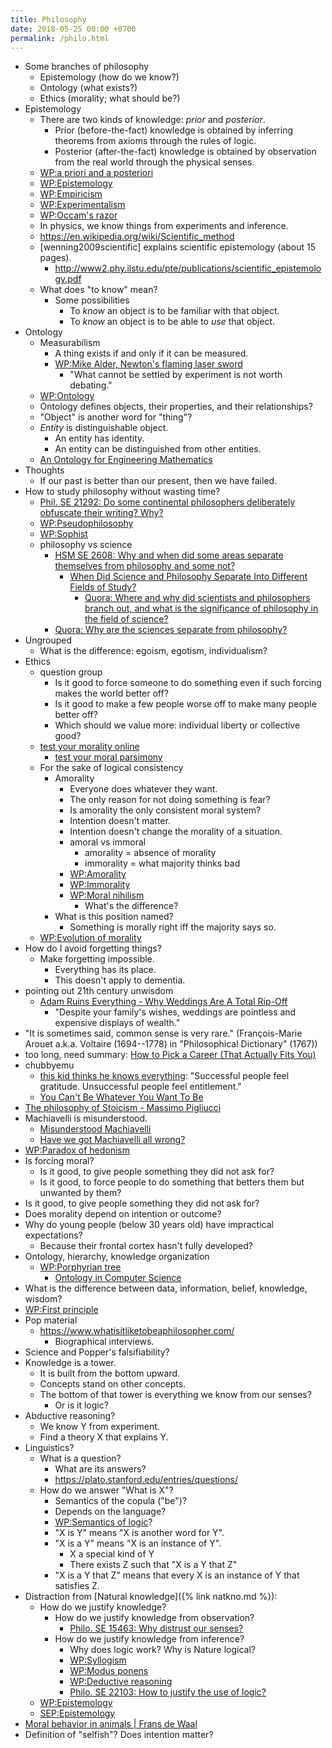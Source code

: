 ```yaml
---
title: Philosophy
date: 2018-05-25 00:00 +0700
permalink: /philo.html
---
```


- Some branches of philosophy
    - Epistemology (how do we know?)
    - Ontology (what exists?)
    - Ethics (morality; what should be?)
- Epistemology
    - There are two kinds of knowledge: *prior* and *posterior*.
        - Prior (before-the-fact) knowledge is obtained by inferring theorems from axioms through the rules of logic.
        - Posterior (after-the-fact) knowledge is obtained by observation from the real world through the physical senses.
    - [WP:a priori and a posteriori](https://en.wikipedia.org/wiki/A_priori_and_a_posteriori)
    - [WP:Epistemology](https://en.wikipedia.org/wiki/Epistemology)
    - [WP:Empiricism](https://en.wikipedia.org/wiki/Empiricism)
    - [WP:Experimentalism](https://en.wikipedia.org/wiki/Experimentalism)
    - [WP:Occam's razor](https://en.wikipedia.org/wiki/Occam%27s_razor)
    - In physics, we know things from experiments and inference.
    - https://en.wikipedia.org/wiki/Scientific_method
    - [wenning2009scientific] explains scientific epistemology (about 15 pages).
        - http://www2.phy.ilstu.edu/pte/publications/scientific_epistemology.pdf
    - What does "to know" mean?
        - Some possibilities
            - To *know* an object is to be familiar with that object.
            - To *know* an object is to be able to *use* that object.
- Ontology
    - Measurabilism
        - A thing exists if and only if it can be measured.
        - [WP:Mike Alder, Newton's flaming laser sword](https://en.wikipedia.org/wiki/Mike_Alder#Newton.27s_flaming_laser_sword)
            - "What cannot be settled by experiment is not worth debating."
    - [WP:Ontology](https://en.wikipedia.org/wiki/Ontology)
    - Ontology defines objects, their properties, and their relationships?
    - "Object" is another word for "thing"?
    - *Entity* is distinguishable object.
        - An entity has identity.
        - An entity can be distinguished from other entities.
    - [An Ontology for Engineering Mathematics](http://www-ksl.stanford.edu/knowledge-sharing/papers/engmath.html)
- Thoughts
    - If our past is better than our present, then we have failed.
- How to study philosophy without wasting time?
    - [Phil. SE 21292: Do some continental philosophers deliberately obfuscate their writing? Why?](https://philosophy.stackexchange.com/questions/21292/do-some-continental-philosophers-deliberately-obfuscate-their-writing-why)
    - [WP:Pseudophilosophy](https://en.wikipedia.org/wiki/Pseudophilosophy)
    - [WP:Sophist](https://en.wikipedia.org/wiki/Sophist)
    - philosophy vs science
        - [HSM SE 2608: Why and when did some areas separate themselves from philosophy and some not?](https://hsm.stackexchange.com/questions/2608/why-and-when-did-some-areas-separate-themselves-from-philosophy-and-some-not)
            - [When Did Science and Philosophy Separate Into Different Fields of Study?](http://www.slate.com/blogs/quora/2014/12/17/when_did_science_and_philosophy_separate_into_different_fields_of_study.html)
                - [Quora: Where and why did scientists and philosophers branch out, and what is the significance of philosophy in the field of science?](https://www.quora.com/Where-and-why-did-scientists-and-philosophers-branch-out-and-what-is-the-significance-of-philosophy-in-the-field-of-science)
        - [Quora: Why are the sciences separate from philosophy?](https://www.quora.com/Why-are-the-sciences-separate-from-philosophy)
- Ungrouped
    - What is the difference: egoism, egotism, individualism?
- Ethics
    - question group
        - Is it good to force someone to do something even if such forcing makes the world better off?
        - Is it good to make a few people worse off to make many people better off?
        - Which should we value more: individual liberty or collective good?
    - [test your morality online](http://www.philosophyexperiments.com/)
        - [test your moral parsimony](http://www.philosophyexperiments.com/moralityplay/)
    - For the sake of logical consistency
        - Amorality
            - Everyone does whatever they want.
            - The only reason for not doing something is fear?
            - Is amorality the only consistent moral system?
            - Intention doesn't matter.
            - Intention doesn't change the morality of a situation.
            - amoral vs immoral
                - amorality = absence of morality
                - immorality = what majority thinks bad
            - [WP:Amorality](https://en.wikipedia.org/wiki/Amorality)
            - [WP:Immorality](https://en.wikipedia.org/wiki/Immorality)
            - [WP:Moral nihilism](https://en.wikipedia.org/wiki/Moral_nihilism)
                - What's the difference?
        - What is this position named?
            - Something is morally right iff the majority says so.
    - [WP:Evolution of morality](https://en.wikipedia.org/wiki/Evolution_of_morality)
- How do I avoid forgetting things?
    - Make forgetting impossible.
        - Everything has its place.
        - This doesn't apply to dementia.
- pointing out 21th century unwisdom
    - [Adam Ruins Everything - Why Weddings Are A Total Rip-Off](https://www.youtube.com/watch?v=O5BeLinyfpg)
        - "Despite your family's wishes, weddings are pointless and expensive displays of wealth."
- "It is sometimes said, common sense is very rare." (François-Marie Arouet a.k.a. Voltaire (1694--1778) in "Philosophical Dictionary" (1767))
- too long, need summary: [How to Pick a Career (That Actually Fits You)](https://waitbutwhy.com/2018/04/picking-career.html)
- chubbyemu
    - [this kid thinks he knows everything](https://www.youtube.com/watch?v=hvPy4aqr5tA):
    "Successful people feel gratitude. Unsuccessful people feel entitlement."
    - [You Can't Be Whatever You Want To Be](https://www.youtube.com/watch?v=asF4IEqvYw8)
- [The philosophy of Stoicism - Massimo Pigliucci](https://www.youtube.com/watch?v=R9OCA6UFE-0)
- Machiavelli is misunderstood.
    - [Misunderstood Machiavelli](http://brimanning.com/misunderstood-machiavelli)
    - [Have we got Machiavelli all wrong?](https://www.theguardian.com/books/2017/mar/03/have-we-got-machiavelli-all-wrong)
- [WP:Paradox of hedonism](https://en.wikipedia.org/wiki/Paradox_of_hedonism)
- Is forcing moral?
    - Is it good, to give people something they did not ask for?
    - Is it good, to force people to do something that betters them but unwanted by them?
- Is it good, to give people something they did not ask for?
- Does morality depend on intention or outcome?
- Why do young people (below 30 years old) have impractical expectations?
    - Because their frontal cortex hasn't fully developed?
- Ontology, hierarchy, knowledge organization
    - [WP:Porphyrian tree](https://en.wikipedia.org/wiki/Porphyrian_tree)
        - [Ontology in Computer Science](https://link.springer.com/chapter/10.1007/978-1-84628-710-7_2)
- What is the difference between data, information, belief, knowledge, wisdom?
- [WP:First principle](https://en.wikipedia.org/wiki/First_principle)
- Pop material
    - https://www.whatisitliketobeaphilosopher.com/
        - Biographical interviews.
- Science and Popper's falsifiability?
- Knowledge is a tower.
    - It is built from the bottom upward.
    - Concepts stand on other concepts.
    - The bottom of that tower is everything we know from our senses?
        - Or is it logic?
- Abductive reasoning?
    - We know Y from experiment.
    - Find a theory X that explains Y.
- Linguistics?
    - What is a question?
        - What are its answers?
        - https://plato.stanford.edu/entries/questions/
    - How do we answer "What is X"?
        - Semantics of the copula ("be")?
        - Depends on the language?
        - [WP:Semantics of logic](https://en.wikipedia.org/wiki/Semantics_of_logic)?
        - "X is Y" means "X is another word for Y".
        - "X is a Y" means "X is an instance of Y".
            - X a special kind of Y
            - There exists Z such that "X is a Y that Z"
        - "X is a Y that Z" means that every X is an instance of Y that satisfies Z.
- Distraction from [Natural knowledge]({% link natkno.md %}):
    - How do we justify knowledge?
        - How do we justify knowledge from observation?
            - [Philo. SE 15463: Why distrust our senses?](https://philosophy.stackexchange.com/questions/15463/why-distrust-our-senses)
        - How do we justify knowledge from inference?
            - Why does logic work? Why is Nature logical?
            - [WP:Syllogism](https://en.wikipedia.org/wiki/Syllogism)
            - [WP:Modus ponens](https://en.wikipedia.org/wiki/Modus_ponens)
            - [WP:Deductive reasoning](https://en.wikipedia.org/wiki/Deductive_reasoning)
            - [Philo. SE 22103: How to justify the use of logic?](https://philosophy.stackexchange.com/questions/22103/how-to-justify-the-use-of-logic)
    - [WP:Epistemology](https://en.wikipedia.org/wiki/Epistemology)
    - [SEP:Epistemology](https://plato.stanford.edu/entries/epistemology/)
- [Moral behavior in animals | Frans de Waal](https://www.youtube.com/watch?v=GcJxRqTs5nk)
- Definition of "selfish"? Does intention matter?
